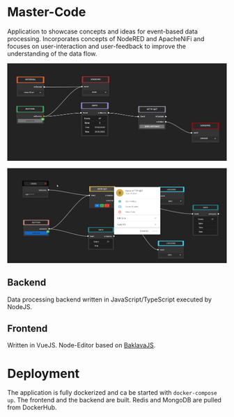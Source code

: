 # Master-Code

Application to showcase concepts and ideas for event-based data processing.
Incorporates concepts of NodeRED and ApacheNiFi and focuses on user-interaction and user-feedback to improve the understanding of the data flow.

 
![example](docs/img/S7frblKawa.gif)

![context-menu](docs/img/chrome_E71RDSP2mw.png)




## Backend
Data processing backend written in JavaScript/TypeScript executed by NodeJS.
## Frontend
Written in VueJS.
Node-Editor based on [BaklavaJS](https://github.com/newcat/baklavajs).


# Deployment

The application is fully dockerized and ca be started with ```docker-compose up```.
The frontend and the backend are built. Redis and MongoDB are pulled from DockerHub.

